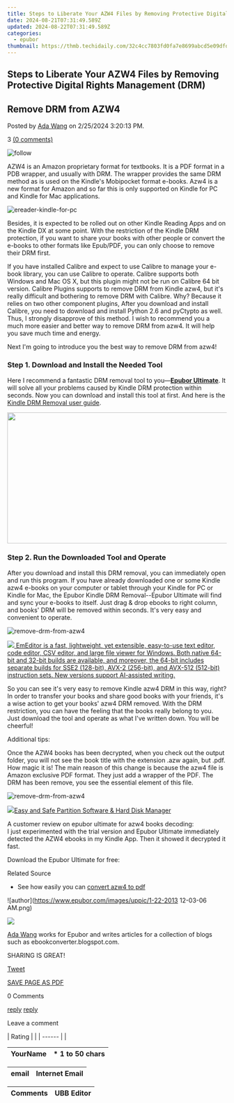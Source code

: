 ```yaml
---
title: Steps to Liberate Your AZW4 Files by Removing Protective Digital Rights Management (DRM)
date: 2024-08-21T07:31:49.589Z
updated: 2024-08-22T07:31:49.589Z
categories:
  - epubor
thumbnail: https://thmb.techidaily.com/32c4cc7803fd0fa7e8699abcd5e09dfd5773975b7e23e537fd44d6a1e4e623e1.png
---
```


## Steps to Liberate Your AZW4 Files by Removing Protective Digital Rights Management (DRM)

## Remove DRM from AZW4

Posted by [Ada Wang](https://plus.google.com/+AdaWang/posts) on 2/25/2024 3:20:13 PM.

3 [(0 comments)](http://www.epubor.com/#comment-area) 



![follow](http://www.epubor.com/images/follow.png)

AZW4 is an Amazon proprietary format for textbooks. It is a PDF format in a PDB wrapper, and usually with DRM. The wrapper provides the same DRM method as is used on the Kindle's Mobipocket format e-books. Azw4 is a new format for Amazon and so far this is only supported on Kindle for PC and Kindle for Mac applications.

![ereader-kindle-for-pc](http://www.epubor.com/images/uppic/ereader-kindle-for-pc.jpg)

 Besides, it is expected to be rolled out on other Kindle Reading Apps and on the Kindle DX at some point. With the restriction of the Kindle DRM protection, if you want to share your books with other people or convert the e-books to other formats like Epub/PDF, you can only choose to remove their DRM first. 

If you have installed Calibre and expect to use Calibre to manage your e-book library, you can use Calibre to operate. Calibre supports both Windows and Mac OS X, but this plugin might not be run on Calibre 64 bit version. Calibre Plugins supports to remove DRM from Kindle azw4, but it's really difficult and bothering to remove DRM with Calibre. Why? Because it relies on two other component plugins, After you download and install Calibre, you need to download and install Python 2.6 and pyCtypto as well. Thus, I strongly disapprove of this method. I wish to recommend you a much more easier and better way to remove DRM from azw4\. It will help you save much time and energy.

 Next I'm going to introduce you the best way to remove DRM from azw4! 

### Step 1\. Download and Install the Needed Tool

Here I recommend a fantastic DRM removal tool to you—[**Epubor Ultimate**](https://tools.techidaily.com/epubor/ultimate/). It will solve all your problems caused by Kindle DRM protection within seconds. Now you can download and install this tool at first. And here is the [Kindle DRM Removal user guide](https://tools.techidaily.com/epubor/products/).

[](https://tools.techidaily.com/epubor/ultimate/) [](https://tools.techidaily.com/epubor/ultimate/) 

<!-- affiliate ads begin -->
<a href="https://aofit.pxf.io/c/5597632/1399701/16396" target="_top" id="1399701"><img src="//a.impactradius-go.com/display-ad/16396-1399701" border="0" alt="" width="960" height="300"/></a><img height="0" width="0" src="https://imp.pxf.io/i/5597632/1399701/16396" style="position:absolute;visibility:hidden;" border="0" />
<!-- affiliate ads end -->
### Step 2\. Run the Downloaded Tool and Operate

After you download and install this DRM removal, you can immediately open and run this program. If you have already downloaded one or some Kindle azw4 e-books on your computer or tablet through your Kindle for PC or Kindle for Mac, the Epubor Kindle DRM Removal--Epubor Ultimate will find and sync your e-books to itself. Just drag & drop ebooks to right column, and books' DRM will be removed within seconds. It's very easy and convenient to operate.

![remove-drm-from-azw4](http://www.epubor.com/images/uppic/remove-drm-from-kindle-azw4-files.png)

<!-- affiliate ads begin -->
<a href="https://shop.emeditor.com/order/checkout.php?PRODS=4610657&QTY=1&AFFILIATE=108875&CART=1"><img src="https://www.emeditor.com/wp-content/uploads/2024/06/emeditor_chat_ai.png" border="0">
EmEditor is a fast, lightweight, yet extensible, easy-to-use text editor, code editor, CSV editor, and large file viewer for Windows. Both native 64-bit and 32-bit builds are available, and moreover, the 64-bit includes separate builds for SSE2 (128-bit), AVX-2 (256-bit), and AVX-512 (512-bit) instruction sets. New versions support AI-assisted writing.</a>
<!-- affiliate ads end -->
So you can see it's very easy to remove Kindle azw4 DRM in this way, right? In order to transfer your books and share good books with your friends, it's a wise action to get your books' azw4 DRM removed. With the DRM restriction, you can have the feeling that the books really belong to you. Just download the tool and operate as what I've written down. You will be cheerful! 

Additional tips:  

Once the AZW4 books has been decrypted, when you check out the output folder, you will not see the book title with the extension .azw again, but .pdf. How magic it is! The main reason of this change is because the azw4 file is Amazon exclusive PDF format. They just add a wrapper of the PDF. The DRM has been remove, you see the essential element of this file.

![remove-drm-from-azw4](https://www.epubor.com/images/uppic/convert-azw4-to-pdf.jpg)

<!-- affiliate ads begin -->
<a href="https://secure.2checkout.com/order/checkout.php?PRODS=22741618&QTY=1&AFFILIATE=108875&CART=1"><img src="https://www.diskpart.com/resource/images/index/dp-index-img-banner-people@2x.png" border="0">Easy and Safe Partition Software & Hard Disk Manager</a>
<!-- affiliate ads end -->
A customer review on epubor ultimate for azw4 books decoding:   
I just experimented with the trial version and Epubor Ultimate immediately detected the AZW4 ebooks in my Kindle App. Then it showed it decrypted it fast. 

Download the Epubor Ultimate for free:

[](https://tools.techidaily.com/epubor/ultimate/) [](https://tools.techidaily.com/epubor/ultimate/) 

Related Source

* See how easily you can [convert azw4 to pdf](https://tools.techidaily.com/epubor/products/)

![author](https://www.epubor.com/images/uppic/1-22-2013 12-03-06 AM.png)

<!-- affiliate ads begin -->
<a href="https://store.movavi.com/affiliate.php?ACCOUNT=MOVAVI&AFFILIATE=108875&PATH=https%3A%2F%2Fwww.movavi.com%3FAFFILIATE%3D108875%26RESOURCE%3DMovavi%2BScreen%2BRecorder%2Bbox"><img src="https://mcusercontent.com/0885a03ded3d480dca9287f12/images/f026b149-fc7c-fd54-5f3e-1460bbb19b6b.jpg" border="0"></a>
<!-- affiliate ads end -->
[Ada Wang](https://plus.google.com/+AdaWang/posts) works for Epubor and writes articles for a collection of blogs such as ebookconverter.blogspot.com.

SHARING IS GREAT!

[Tweet](https://twitter.com/share) 

[SAVE PAGE AS PDF](https://tools.techidaily.com/epubor/products/) 



0 Comments

[reply](https://tools.techidaily.com/epubor/products/) [reply](https://tools.techidaily.com/epubor/products/) 

Leave a comment

| Rating |  |
| ------ |  |

| YourName | \*  1 to 50 chars |
| -------- | ----------------- |

| email | Internet Email |
| ----- | -------------- |

| Comments | UBB Editor |
| -------- | ---------- |

<ins class="adsbygoogle"
     style="display:block"
     data-ad-format="autorelaxed"
     data-ad-client="ca-pub-7571918770474297"
     data-ad-slot="1223367746"></ins>



<ins class="adsbygoogle"
     style="display:block"
     data-ad-client="ca-pub-7571918770474297"
     data-ad-slot="8358498916"
     data-ad-format="auto"
     data-full-width-responsive="true"></ins>


